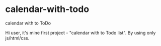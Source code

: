 # calendar-with-todo
calendar with to ToDo

Hi user, it's mine first project - "calendar with to Todo list". By using only js/html/css.
